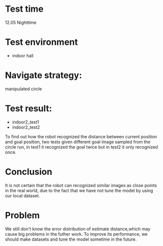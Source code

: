 # Test time
12.05 Nighttime
# Test environment
- indoor hall 
# Navigate strategy: 
manipulated circle
# Test result:  
- indoor2_test1
- indoor2_test2

To find out how the robot recognized the distance between current position and goal position, two tests given different goal image sampled from the circle run, in test1 it recognized the goal twice but in test2 it only recognized once.
# Conclusion
It is not certain that the robot can recognized similar images as close points in the real world, due to the fact that we have not tune the model by using our local dataset.
# Problem
We still don't know the error distribution of estimate distance,which may cause big problems in the futher work. To improve its performance, we should make datasets and tune the model sometime in the future.